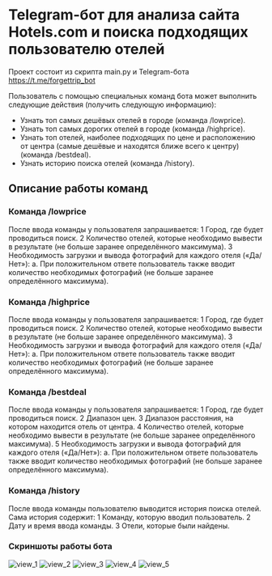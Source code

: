 # Telegram-бот для анализа сайта Hotels.com и поиска подходящих пользователю отелей

Проект состоит из скрипта main.py и Telegram-бота https://t.me/forgettrip_bot

Пользователь с помощью специальных команд бота может выполнить следующие
действия (получить следующую информацию):

- Узнать топ самых дешёвых отелей в городе (команда /lowprice).
- Узнать топ самых дорогих отелей в городе (команда /highprice).
- Узнать топ отелей, наиболее подходящих по цене и расположению от центра
  (самые дешёвые и находятся ближе всего к центру) (команда /bestdeal).
- Узнать историю поиска отелей (команда /history).

## Описание работы команд 

### Команда /lowprice 
После ввода команды у пользователя запрашивается:
1 Город, где будет проводиться поиск.
2 Количество отелей, которые необходимо вывести в результате (не больше
  заранее определённого максимума).
3 Необходимость загрузки и вывода фотографий для каждого отеля («Да/Нет»):
    a. При положительном ответе пользователь также вводит количество
    необходимых фотографий (не больше заранее определённого
    максимума).

### Команда /highprice 
После ввода команды у пользователя запрашивается:
1 Город, где будет проводиться поиск.
2 Количество отелей, которые необходимо вывести в результате (не больше
  заранее определённого максимума).
3 Необходимость загрузки и вывода фотографий для каждого отеля («Да/Нет»):
    a. При положительном ответе пользователь также вводит количество
    необходимых фотографий (не больше заранее определённого максимума).

### Команда /bestdeal 
После ввода команды у пользователя запрашивается:
1 Город, где будет проводиться поиск.
2 Диапазон цен.
3 Диапазон расстояния, на котором находится отель от центра.
4 Количество отелей, которые необходимо вывести в результате (не больше заранее определённого максимума).
5 Необходимость загрузки и вывода фотографий для каждого отеля («Да/Нет»):
    a. При положительном ответе пользователь также вводит количество
    необходимых фотографий (не больше заранее определённого максимума).

### Команда /history 
После ввода команды пользователю выводится история поиска отелей. Сама история
содержит:
1 Команду, которую вводил пользователь.
2 Дату и время ввода команды.
3 Отели, которые были найдены.

### Скриншоты работы бота

![view_1](https://user-images.githubusercontent.com/105842339/236523420-c19aea71-70d6-4207-abff-b607ab87ab01.PNG)
![view_2](https://user-images.githubusercontent.com/105842339/236523418-c18be5e7-6e33-4c54-ad31-a7695d8d826d.PNG)
![view_3](https://user-images.githubusercontent.com/105842339/236523415-23faad03-f3d3-4972-9162-14064de0c5a7.PNG)
![view_4](https://user-images.githubusercontent.com/105842339/236523412-b9a64c60-3608-4d63-9f08-ed61bb3f0d5c.PNG)
![view_5](https://user-images.githubusercontent.com/105842339/236523402-a53db623-d03d-4009-bfe8-e849b7f65881.PNG)
